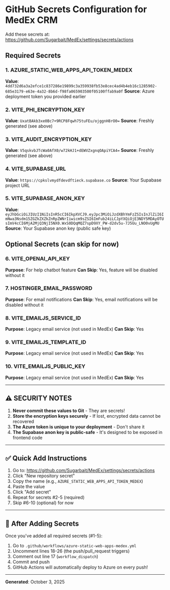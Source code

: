 # GitHub Secrets Configuration for MedEx CRM

Add these secrets at: https://github.com/Sugarbait/MedEx/settings/secrets/actions

## Required Secrets

### 1. AZURE_STATIC_WEB_APPS_API_TOKEN_MEDEX
**Value**: `4dd732d6a3a2efce1c837286e19899c3a359938fb53e8cec4ad4b4eb16c1285902-685e3179-e63e-4a32-8b6d-f98fa065903500f05100ffab9a0f`
**Source**: Azure deployment token you provided earlier

### 2. VITE_PHI_ENCRYPTION_KEY
**Value**: `UxatBAkb3xe0Bc7+9RCP8Fqwh75tuFEu/ojggnH8rO0=`
**Source**: Freshly generated (see above)

### 3. VITE_AUDIT_ENCRYPTION_KEY
**Value**: `V5qskvbJTcWa0AfX0/w72kHJ1+dEWVZxgnqOApiYCA4=`
**Source**: Freshly generated (see above)

### 4. VITE_SUPABASE_URL
**Value**: `https://cpkslvmydfdevdftieck.supabase.co`
**Source**: Your Supabase project URL

### 5. VITE_SUPABASE_ANON_KEY
**Value**: `eyJhbGciOiJIUzI1NiIsInR5cCI6IkpXVCJ9.eyJpc3MiOiJzdXBhYmFzZSIsInJlZiI6ImNwa3Nsdm15ZGZkZXZkZnRpZWNrIiwicm9sZSI6ImFub24iLCJpYXQiOjE3NDY5MDAyOTUsImV4cCI6MjA2MjQ3NjI5NX0.WxS0DQqMQZ7spD9XY_PW-d2dv5u-7J5Uu_LNO0vUgMU`
**Source**: Your Supabase anon key (public safe key)

## Optional Secrets (can skip for now)

### 6. VITE_OPENAI_API_KEY
**Purpose**: For help chatbot feature
**Can Skip**: Yes, feature will be disabled without it

### 7. HOSTINGER_EMAIL_PASSWORD
**Purpose**: For email notifications
**Can Skip**: Yes, email notifications will be disabled without it

### 8. VITE_EMAILJS_SERVICE_ID
**Purpose**: Legacy email service (not used in MedEx)
**Can Skip**: Yes

### 9. VITE_EMAILJS_TEMPLATE_ID
**Purpose**: Legacy email service (not used in MedEx)
**Can Skip**: Yes

### 10. VITE_EMAILJS_PUBLIC_KEY
**Purpose**: Legacy email service (not used in MedEx)
**Can Skip**: Yes

---

## ⚠️ SECURITY NOTES

1. **Never commit these values to Git** - They are secrets!
2. **Store the encryption keys securely** - If lost, encrypted data cannot be recovered
3. **The Azure token is unique to your deployment** - Don't share it
4. **The Supabase anon key is public-safe** - It's designed to be exposed in frontend code

---

## ✅ Quick Add Instructions

1. Go to: https://github.com/Sugarbait/MedEx/settings/secrets/actions
2. Click "New repository secret"
3. Copy the name (e.g., `AZURE_STATIC_WEB_APPS_API_TOKEN_MEDEX`)
4. Paste the value
5. Click "Add secret"
6. Repeat for secrets #2-5 (required)
7. Skip #6-10 (optional) for now

---

## 🚀 After Adding Secrets

Once you've added all required secrets (#1-5):

1. Go to `.github/workflows/azure-static-web-apps-medex.yml`
2. Uncomment lines 18-26 (the push/pull_request triggers)
3. Comment out line 17 (`workflow_dispatch`)
4. Commit and push
5. GitHub Actions will automatically deploy to Azure on every push!

---

**Generated**: October 3, 2025
